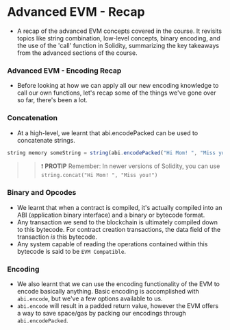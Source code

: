 # Advanced EVM - Recap
- A recap of the advanced EVM concepts covered in the course. It revisits topics like string combination, low-level concepts, binary encoding, and the use of the 'call' function in Solidity, summarizing the key takeaways from the advanced sections of the course.

### Advanced EVM - Encoding Recap
- Before looking at how we can apply all our new encoding knowledge to call our own functions, let's recap some of the things we've gone over so far, there's been a lot.

### Concatenation
- At a high-level, we learnt that abi.encodePacked can be used to concatenate strings.

```js
string memory someString = string(abi.encodePacked("Hi Mom! ", "Miss you!"))
```

>>❗ **PROTIP** Remember: In newer versions of Solidity, you can use `string.concat("Hi Mom! ", "Miss you!")`

### Binary and Opcodes
- We learnt that when a contract is compiled, it's actually compiled into an ABI (application binary interface) and a binary or bytecode format.
- Any transaction we send to the blockchain is ultimately compiled down to this bytecode. For contract creation transactions, the data field of the transaction _is_ this bytecode.
- Any system capable of reading the operations contained within this bytecode is said to be `EVM Compatible`.

### Encoding
- We also learnt that we can use the encoding functionality of the EVM to encode basically anything. Basic encoding is accomplished with `abi.encode`, but we've a few options available to us.
- `abi.encode` will result in a padded return value, however the EVM offers a way to save space/gas by packing our encodings through `abi.encodePacked`.
